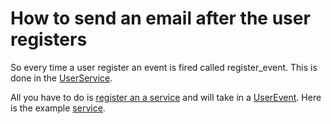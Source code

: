 # How to send an email after the user registers

So every time a user register an event is fired called register_event.  This is done in the [UserService](https://github.com/phptuts/StarterBundleForSymfony/blob/master/src/Service/UserService.php#L270).

All you have to do is [register an a service](https://github.com/phptuts/starter-bundle-example/blob/master/app/config/services.yml#L48) and will take in a [UserEvent](https://github.com/phptuts/StarterBundleForSymfony/blob/master/src/Event/UserEvent.php).  Here is the example [service](https://github.com/phptuts/starter-bundle-example/blob/master/src/AppBundle/Listener/UserListener.php).